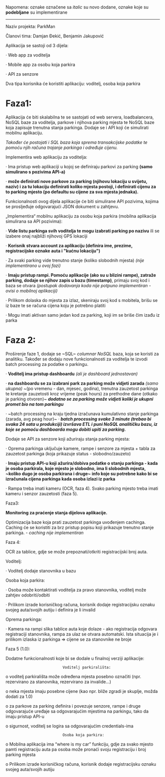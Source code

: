 Napomena: oznake označene sa *italic* su novo dodane, oznake koje su **podebljane** su implementirane

------

Naziv projekta: ParkMan

Članovi tima: Damjan Đekić, Benjamin Jakupović

Aplikacija se sastoji od 3 dijela:

·        Web app za voditelja

·        Mobile app za osobu koja parkira

·        API za senzore

Dva tipa korisnika će koristiti aplikaciju: voditelj, osoba koja parkira

# Faza1:

Aplikacija će biti skalabilna te se sastojati od web servera, loadbalancera, NoSQL baze za voditelja, parkove i njihova parking mjesta te NoSQL baze koja zapisuje trenutna stanja parkinga. Dodaje se i API koji će simulirati mobilnu aplikaciju.

*Također će postojati i SQL baza koja sprema transakcijske podatke te pomoću njih računa trajanje parkinga i određuje cijenu.*

 

Implementira web aplikaciju za voditelja:

·        Ima pristup web aplikaciji u kojoj se definiraju parkovi za parking **(samo simulirano s pozivima API-a)**

·        **može definirati nove parkove za parking (njihovu lokaciju u svijetu, naziv) i za tu lokaciju definirati koliko mjesta postoji, i definirati cijenu za to parking mjesto (po defaultu su cijene za sva mjesta jednaka).**

Funkcionalnosti ovog dijela aplikacije će biti simulirane API pozivima, kojima se prosljeđuje odgovarajući JSON dokument u zahtjevu.

 

„Implementira“ mobilnu aplikaciju za osobu koja parkira (mobilna aplikacija simulirana sa API pozivima):

·        **Vide listu parkinga svih voditelja te mogu izabrati parking po nazivu** ili se izabere onaj najbliži njihovoj GPS lokaciji

·        **Korisnik stvara account za aplikaciju (definira ime, prezime, registracijske oznake auta i "kućnu lokaciju")**

·        Za svaki parking vide trenutno stanje (koliko slobodnih mjesta) *(nije implementirano u ovoj fazi)*

·        **Imaju pristup rampi. Pomoću aplikacije (ako su u blizini rampe), zatraže parking, dodaje se njihov zapis u bazu (timestamp)**, primaju svoj kod i baza se otvara *(postupak dodavanja koda nije potpuno implementiran - ovisi o mobilnoj aplikaciji)*

·        Prilikom dolaska do mjesta za izlaz, skeniraju svoj kod s mobitela, brišu se iz baze te se računa cijena koju je potrebno platiti

·        Mogu imati aktivan samo jedan kod za parking, koji im se briše čim izađu iz parka

 

 

 

 

 

# Faza 2:

Proširenje faze 1, dodaje se ~SQL~ *columnar NoSQL* baza, koja se koristi za analitiku. Također se dodaju nove funkcionalnosti za voditelja te izvodi batch processing za podatke o parkingu.

 

·       **Voditelj ima pristup dashboardu** *(ali je dashboard jednostavan)*

·        **na dashboardu se za izabrani park za parking može vidjeti zarada** *(samo ukupna)* ~(po vremenu - dan, mjesec, godina), trenutna zauzetost parkinga te kretanje zauzetosti kroz vrijeme (peak hours) za prethodne dane (otkako je parking otvoren)~ ***dodatno se za parking može vidjeti koliki je ukupni promet bio na tom parkingu***

·        ~batch processing na kraju tjedna izračunava kumulativno stanje parkinga (zarada, avg peag hour)~
·        ***batch processing svake 3 minute (trebao bi svaka 24 sata u produkciji) izvršava ETL i puni NoSQL analitičku bazu, iz koje se pomoću dashboarda mogu dobiti upiti za parking.***

 

Dodaje se API za senzore koji ažuriraju stanja parking mjesta:

·        Oprema parkinga uključuje kamere, rampe i senzore za mjesta + tabla za zauzetost parkinga (koja prikazuje status - slobodno/zauzeto)

·        **Imaju pristup API-u koji ažurira/dobiva podatke o stanju parkinga - kada je osoba parkirala, koje mjesto je slobodno, ima li slobodnih mjesta, ~koliko dugo je osoba parkirana i druge~ info koje su potrebne kako bi se izračunala cijena parkinga kada osoba izlazi iz parka**

·        Rampa treba imati kameru (OCR, faza 4). Svako parking mjesto treba imati kameru i senzor zauzetosti (faza 5).

 

 

 

Faza3:

**Monitoring za praćenje stanja dijelova aplikacije.**

Optimizacija baze koja prati zauzetost parkinga uvođenjem cachinga. Caching će se koristiti za brz pristup popisu koji prikazuje trenutno stanje parkinga. - *caching nije implementiran*

 

Faza 4:

OCR za tablice, gdje se može prepoznati/otkriti registracijski broj auta.

Voditelj:

·        Voditelj dodaje stanovnika u bazu

Osoba koja parkira:

·        Osoba može kontaktirati voditelja za pravo stanovnika, voditelj može zahtjev odobriti/odbiti

·        Prilikom izrade korisničkog računa, korisnik dodaje registracijsku oznaku svojeg auta/svojih autiju i definira je li invalid

 

 

Oprema parkinga:

·        Kamera na rampi slika tablice auta koje dolaze - ako registracija odgovara registraciji stanovnika, rampa za ulaz se otvara automatski. Ista situacija je i prilikom izlaska iz parkinga => cijene se za stanovnike ne broje

 

 

 

Faza 5 (1.0):

Dodatne funkcionalnosti koje bi se dodale u finalnoj verziji aplikacije:

                              Voditelj parkirališta:

o   voditelj parkirališta može određena mjesta posebno označiti (npr. rezervirano za stanovnika, rezervirano za invalide…)

o   neka mjesta imaju posebne cijene (kao npr. bliže zgradi je skuplje, možda dodati za 1.0)

o   za parkove za parking definira i povezuje senzore, rampe i druge odgovarajuće uređaje sa odgovarajućim mjestima na parkingu, tako da imaju pristup API-u

 

o   sigurnost, voditelj se logira sa odgovarajućim credentials-ima

 

                              Osoba koja parkira:

o   Mobilna aplikacija ima “where is my car” funkciju, gdje za svako mjesto pamti registraciju auta pa osoba može pronaći svoju registraciju i broj parking mjesta

o   Prilikom izrade korisničkog računa, korisnik dodaje registracijsku oznaku svojeg auta/svojih autiju
